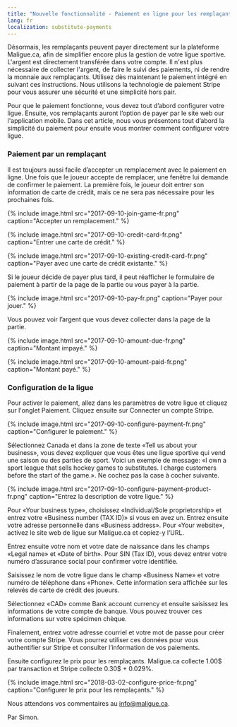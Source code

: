 ```yaml
---
title: "Nouvelle fonctionnalité - Paiement en ligne pour les remplaçants"
lang: fr
localization: substitute-payments
---
```

Désormais, les remplaçants peuvent payer directement sur la plateforme Maligue.ca, afin de simplifier encore plus la gestion de votre ligue sportive. L'argent est directement transférée dans votre compte. Il n'est plus nécessaire de collecter l'argent, de faire le suivi des paiements, ni de rendre la monnaie aux remplaçants. Utilisez dès maintenant le paiement intégré en suivant ces instructions. Nous utilisons la technologie de paiement Stripe pour vous assurer une sécurité et une simplicité hors pair.

Pour que le paiement fonctionne, vous devez tout d’abord configurer votre ligue. Ensuite, vos remplaçants auront l’option de payer par le site web our l'application mobile. Dans cet article, nous vous présentons tout d’abord la simplicité du paiement pour ensuite vous montrer comment configurer votre ligue.

### Paiement par un remplaçant

Il est toujours aussi facile d’accepter un remplacement avec le paiement en ligne. Une fois que le joueur accepte de remplacer, une fenêtre lui demande de confirmer le paiement. La première fois, le joueur doit entrer son information de carte de crédit, mais ce ne sera pas nécessaire pour les prochaines fois.

{% include image.html src="2017-09-10-join-game-fr.png" caption="Accepter un remplacement." %}

{% include image.html src="2017-09-10-credit-card-fr.png" caption="Entrer une carte de crédit." %}

{% include image.html src="2017-09-10-existing-credit-card-fr.png" caption="Payer avec une carte de crédit existante." %}

Si le joueur décide de payer plus tard, il peut réafficher le formulaire de paiement à partir de la page de la partie ou vous payer à la partie.

{% include image.html src="2017-09-10-pay-fr.png" caption="Payer pour jouer." %}

Vous pouvez voir l’argent que vous devez collecter dans la page de la partie.

{% include image.html src="2017-09-10-amount-due-fr.png" caption="Montant impayé." %}

{% include image.html src="2017-09-10-amount-paid-fr.png" caption="Montant payé." %}

### Configuration de la ligue

Pour activer le paiement, allez dans les paramètres de votre ligue et cliquez sur l'onglet Paiement. Cliquez ensuite sur Connecter un compte Stripe.

{% include image.html src="2017-09-10-configure-payment-fr.png" caption="Configurer le paiement." %}

Sélectionnez Canada et dans la zone de texte «Tell us about your business», vous devez expliquer que vous êtes une ligue sportive qui vend une saison ou des parties de sport. Voici un exemple de message: «I own a sport league that sells hockey games to substitutes. I charge customers before the start of the game.». Ne cochez pas la case à cocher suivante.

{% include image.html src="2017-09-10-configure-payment-product-fr.png" caption="Entrez la description de votre ligue." %}

Pour «Your business type», choisissez «Individual/Sole proprietorship» et entrez votre «Business number (TAX ID)» si vous en avez un. Entrez ensuite votre adresse personnelle dans «Business address». Pour «Your website», activez le site web de ligue sur Maligue.ca et copiez-y l’URL.

Entrez ensuite votre nom et votre date de naissance dans les champs «Legal name» et «Date of birth». Pour SIN (Tax ID), vous devez entrer votre numéro d’assurance social pour confirmer votre identifiée.

Saisissez le nom de votre ligue dans le champ «Business Name» et votre numéro de téléphone dans «Phone». Cette information sera affichée sur les relevés de carte de crédit des joueurs.

Sélectionnez «CAD» comme Bank account currency et ensuite saisissez les informations de votre compte de banque. Vous pouvez trouver ces informations sur votre spécimen chèque.

Finalement, entrez votre adresse courriel et votre mot de passe pour créer votre compte Stripe. Vous pourrez utiliser ces données pour vous authentifier sur Stripe et consulter l’information de vos paiements.

Ensuite configurez le prix pour les remplaçants. Maligue.ca collecte 1.00$ par transaction et Stripe collecte 0.30$ + 0.029%.

{% include image.html src="2018-03-02-configure-price-fr.png" caption="Configurer le prix pour les remplaçants." %}

Nous attendons vos commentaires au [info@maligue.ca](mailto:info@maligue.ca).

Par Simon.

